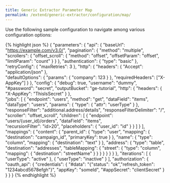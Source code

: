 ```yaml
---
title: Generic Extractor Parameter Map
permalink: /extend/generic-extractor/configuration/map/
---
```


Use the following sample configuration to navigate among various configuration options:

{% highlight json %}
{
    "parameters": {
        "api": {
            "baseUrl": "https://example.com/v3.0/",
            "pagination": {
                "method": "multiple",
                "scrollers": {
                    "offset_scroll": {
                        "method": "offset",
                        "offsetParam": "offset",
                        "limitParam": "count"
                    }
                }
            },
            "authentication": {
                "type": "basic"
            },
            "retryConfig": {
                "maxRetries": 3
            },
            "http": {
                "headers": {
                    "Accept": "application/json"
                },                
                "defaultOptions": {
                    "params": {
                        "company": 123
                    }
                },
                "requiredHeaders": ["X-AppKey"]
            }
        },
        "config": {
            "debug": true,
            "username": "dummy",
            "#password": "secret",
            "outputBucket": "ge-tutorial",
            "http": {
                "headers": {
                    "X-AppKey": "ThisIsSecret"
                }
            },            
            "jobs": [
                {
                    "endpoint": "users",
                    "method": "get",
                    "dataField": "items",
                    "dataType": "users",
                    "params": {
                        "type": {
                            "attr": "userType"
                        }
                    },
                    "responseFilter": "additional.address/details",
                    "responseFilterDelimiter": "/",
                    "scroller": "offset_scroll",
                    "children": [
                        {
                            "endpoint": "users/{user_id}/orders",
                            "dataField": "items",                        
                            "recursionFilter": "id>20",
                            "placeholders": {
                                "user_id": "id"
                            }
                        }
                    ]
                }
            ],
            "mappings": {
                "content": {
                    "parent_id": {
                        "type": "user",
                        "mapping": {
                            "destination": "campaign_id",
                            "primaryKey": true
                        }
                    },
                    "name": {
                        "type": "column",
                        "mapping": {
                            "destination": "text"
                        }
                    },
                    "address": {
                        "type": "table",
                        "destination": "addresses",
                        "tableMapping": {
                            "street": {
                                "type": "column",
                                "mapping": {
                                    "destination": "streetName"
                                }
                            }
                        }
                    }
                }
            }
        }
    },
    "iterations": [
        {
            "userType": "active"
        },
        {
            "userType": "inactive"
        }
    ],
    "authorization": {
        "oauth_api": {
            "credentials": {
                "#data": "{\"status\": \"ok\",\"refresh_token\": \"1234abcd5678efgh\"}",
                "appKey": "someId",
                "#appSecret": "clientSecret"
            }
        }
    }
}
{% endhighlight %}

<script>
document.addEventListener('DOMContentLoaded', function() {
    // Api
    $("span.nt:contains('\"baseUrl\"')").wrap("<a href='/extend/generic-extractor/configuration/api/#base-url'></a>");
    $("span.nt:contains('\"retryConfig\"')").wrap("<a href='/extend/generic-extractor/configuration/api/#retry-configuration'></a>");
    $("span.nt:contains('\"http\"')").first().wrap("<a href='/extend/generic-extractor/configuration/api/#default-http-options'></a>");
    $("span.nt:contains('\"headers\"')").first().wrap("<a href='/extend/generic-extractor/configuration/api/#headers'></a>");
    $("span.nt:contains('\"params\"')").first().wrap("<a href='/extend/generic-extractor/configuration/api/#default-request-parameters'></a>");
    $("span.nt:contains('\"defaultOptions\"')").wrap("<a href='/extend/generic-extractor/configuration/api/#default-request-parameters'></a>");
    $("span.nt:contains('\"requiredHeaders\"')").wrap("<a href='/extend/generic-extractor/configuration/api/#required-headers'></a>");
    $("span.nt:contains('\"pagination\"')").wrap("<a href='/extend/generic-extractor/configuration/api/pagination/'></a>");
    $("span.nt:contains('\"scrollers\"')").wrap("<a href='/extend/generic-extractor/configuration/api/pagination/multiple/'></a>");
    $("span.nt:contains('\"method\"')").first().wrap("<a href='/extend/generic-extractor/configuration/api/pagination/#paging-strategy'></a>");
    $("span.nt:contains('\"authentication\"')").wrap("<a href='/extend/generic-extractor/configuration/api/authentication'></a>");

    // Jobs
    $("span.nt:contains('\"endpoint\"')").wrap("<a href='/extend/generic-extractor/configuration/config/jobs/#endpoint'></a>");
    $("span.nt:contains('\"params\"')").last().wrap("<a href='/extend/generic-extractor/configuration/config/jobs/#request-parameters'></a>");    
    $("span.nt:contains('\"method\"')").last().wrap("<a href='/extend/generic-extractor/configuration/config/jobs/#method'></a>");
    $("span.nt:contains('\"dataField\"')").wrap("<a href='/extend/generic-extractor/configuration/config/jobs/#data-field'></a>");
    $("span.nt:contains('\"dataType\"')").wrap("<a href='/extend/generic-extractor/configuration/config/jobs/#data-type'></a>");
    $("span.nt:contains('\"responseFilter\"')").wrap("<a href='/extend/generic-extractor/configuration/config/jobs/#response-filter'></a>");
    $("span.nt:contains('\"responseFilterDelimiter\"')").wrap("<a href='/extend/generic-extractor/configuration/config/jobs/#response-filter'></a>");
    $("span.nt:contains('\"scroller\"')").last().wrap("<a href='/extend/generic-extractor/configuration/config/jobs/#scroller'></a>");

    // Child jobs
    $("span.nt:contains('\"children\"')").wrap("<a href='/extend/generic-extractor/configuration/config/jobs/#children'></a>");
    $("span.nt:contains('\"recursionFilter\"')").wrap("<a href='/extend/generic-extractor/configuration/config/jobs/children/#filter'></a>");
    $("span.nt:contains('\"placeholders\"')").wrap("<a href='/extend/generic-extractor/configuration/config/jobs/children/#placeholders'></a>");

    // Config root
    $("span.nt:contains('\"config\"')").wrap("<a href='/extend/generic-extractor/configuration/config/'></a>");
    $("span.nt:contains('\"debug\"')").wrap("<a href='/extend/generic-extractor/running/#debug-mode'></a>");
    $("span.nt:contains('\"jobs\"')").wrap("<a href='/extend/generic-extractor/configuration/config/jobs/'></a>");
    $("span.nt:contains('\"mappings\"')").wrap("<a href='/extend/generic-extractor/configuration/configuration/config/mappings/'></a>");
    $("span.nt:contains('\"api\"')").wrap("<a href='/extend/generic-extractor/configuration/api/'></a>");
    $("span.nt:contains('\"outputBucket\"')").wrap("<a href='/extend/generic-extractor/configuration/config/#output-bucket'></a>");
    $("span.nt:contains('\"http\"')").last().wrap("<a href='/extend/generic-extractor/configuration/config/#http'></a>");

    // Mappings
    $("span.nt:contains('\"type\"')").last().wrap("<a href='/extend/generic-extractor/configuration/config/mappings/#configuration'></a>");
    $("span.s2:contains('\"column\"')").wrap("<a href='/extend/generic-extractor/configuration/config/mappings/#column-mapping'></a>");
    $("span.s2:contains('\"user\"')").wrap("<a href='/extend/generic-extractor/configuration/config/mappings/#user-mapping'></a>");
    $("span.s2:contains('\"table\"')").wrap("<a href='/extend/generic-extractor/configuration/config/mappings/#table-mapping'></a>");
    $("span.nt:contains('\"mapping\"')").wrap("<a href='/extend/generic-extractor/configuration/config/mappings/#column-mapping'></a>");
    $("span.nt:contains('\"tableMapping\"')").wrap("<a href='/extend/generic-extractor/configuration/config/mappings/#table-mapping'></a>");
    
    // Authorization
    $("span.nt:contains('\"authorization\"')").wrap("<a href='/extend/generic-extractor/configuration/api/authentication/#oauth'></a>");
    $("span.nt:contains('\"oauth_api\"')").wrap("<a href='/extend/generic-extractor/configuration/api/authentication/#oauth'></a>");
    $("span.nt:contains('\"credentials\"')").wrap("<a href='/extend/generic-extractor/configuration/api/authentication/#oauth'></a>");

    $("span.nt:contains('\"iterations\"')").wrap("<a href='/extend/generic-extractor/iterations/'></a>");    
}, false);
</script>
<style>
pre a {
    border-bottom: 1px dashed navy;
}
</style>
